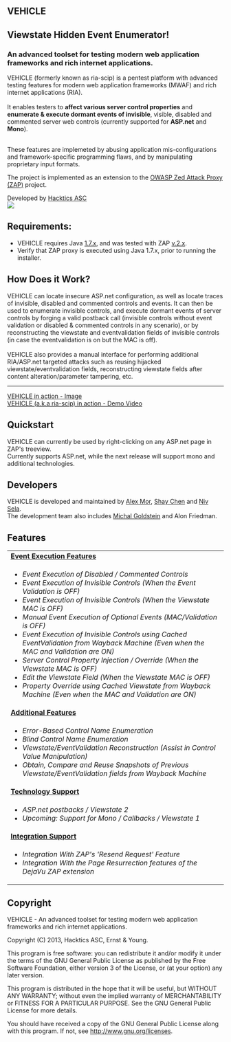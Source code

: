 <article>

<h1>VEHICLE</h1>
<h2>Viewstate Hidden Event Enumerator!</h2>
<h3>An advanced toolset for testing modern web application frameworks and rich internet applications.</h3>

<p>
VEHICLE (formerly known as ria-scip) is a pentest platform with advanced testing features for modern web application frameworks (MWAF) and rich internet applications (RIA).<br><br>
It enables testers to <b>affect various server control properties</b> and <b>enumerate & execute dormant events of invisible</b>, visible, disabled and commented server web controls 
(currently supported for <b>ASP.net</b> and <b>Mono</b>).<br><br>

These features are implemeted by abusing application mis-configurations and framework-specific programming flaws, and by manipulating proprietary input formats.<br>

The project is implemented as an extension to the <a href="http://code.google.com/p/zaproxy/" target="_blank">OWASP Zed Attack Proxy (ZAP)</a> project.
</p>

<p>Developed by <a href="http://www.hacktics.com" target="_blank">Hacktics ASC</a><br>
<a href="http://www.hacktics.com" target="_blank"><img src="http://diviner.googlecode.com/files/hacktics_logo.jpg" /></a></p>

<p>
<h2>Requirements:</h2>
<ul>
<li> VEHICLE requires Java <u>1.7.x</u>, and was tested with ZAP <u>v.2.x</u>.</li>
<li> Verify that ZAP proxy is executed using Java 1.7.x, prior to running the installer.</li>
</ul>
</p>

<p><h2>How Does it Work?</h2>
VEHICLE can locate insecure ASP.net configuration, as well as locate traces of invisible, disabled and commented controls and events. It can then be used to enumerate invisible controls, and execute dormant events of server controls by forging a valid postback call (invisible controls without event validation or disabled & commented controls in any scenario), or by reconstructing the viewstate and eventvalidation fields of invisible controls (in case the eventvalidation is on but the MAC is off).<br>
<br>
VEHICLE also provides a manual interface for performing additional RIA/ASP.net targeted attacks such as reusing hijacked viewstate/eventvalidation fields, reconstructing viewstate fields after content alteration/parameter tampering, etc.<br>
<hr/>
<a href="http://ria-scip.googlecode.com/svn/wiki/images/SCIP-RIA%20Event%20Enumerator.png">VEHICLE in action - Image</a><br>
<a href="http://www.youtube.com/watch?v=0c8Y7TlXcWs">VEHICLE (a.k.a ria-scip) in action - Demo Video</a>
<br>
</p>

<p>
<h2>Quickstart</h2>
VEHICLE can currently be used by right-clicking on any ASP.net page in ZAP's treeview. <br>
Currently supports ASP.net, while the next release will support mono and additional technologies.
</p>

<p>
<h2>Developers</h2>
VEHICLE is developed and maintained by <a href="https://twitter.com/nashcontrol" rel="nofollow">Alex Mor</a>, <a href="https://twitter.com/sectooladdict" rel="nofollow">Shay Chen</a> and <a href="https://twitter.com/nivselatwit" rel="nofollow">Niv Sela</a>.<br>
The development team also includes <a href="https://twitter.com/michal_golds">Michal Goldstein</a> and Alon Friedman.
</p>

<p>
<h2>Features</h2>

<table border="0">
<tr><td><b><u>Event Execution Features</u></b></td></tr>
<tr><td valign="top">
<ul>
<li><I>Event Execution of Disabled / Commented Controls</I></li>
<li><I>Event Execution of Invisible Controls (When the Event Validation is OFF)</I></li>
<li><I>Event Execution of Invisible Controls (When the Viewstate MAC is OFF)</I></li>
<li><I>Manual Event Execution of Optional Events (MAC/Validation is OFF)</I></li>
<li><I>Event Execution of Invisible Controls using Cached EventValidation from Wayback Machine (Even when the MAC and Validation are ON)</I></li>
<li><I>Server Control Property Injection / Override (When the Viewstate MAC is OFF)</I></li>
<li><I>Edit the Viewstate Field (When the Viewstate MAC is OFF)</I></li>
<li><I>Property Override using Cached Viewstate from Wayback Machine (Even when the MAC and Validation are ON)</I></li>
</ul>
</td></tr>

<tr><td><b><u>Additional Features</u></b></td></tr>
<tr><td valign="top">
<ul>
<li><I>Error-Based Control Name Enumeration</I></li>
<li><I>Blind Control Name Enumeration</I></li>
<li><I>Viewstate/EventValidation Reconstruction (Assist in Control Value Manipulation)</I></li>
<li><I>Obtain, Compare and Reuse Snapshots of Previous Viewstate/EventValidation fields from Wayback Machine</I></li>
</ul>
</td></tr>

<tr><td><b><u>Technology Support</u></b></td></tr>
<tr><td valign="top">
<ul>
<li><I>ASP.net postbacks / Viewstate 2</I></li>
<li><I>Upcoming: Support for Mono / Callbacks / Viewstate 1</I></li>
</ul>
</td></tr>

<tr><td><b><u>Integration Support</u></b></td></tr>
<tr><td valign="top">
<ul>
<li><I>Integration With ZAP's 'Resend Request' Feature</I></li>
<li><I>Integration With the Page Resurrection features of the DejaVu ZAP extension</I></li>
</ul>
</td></tr>

</table>
</p>

<p>
<h2>Copyright</h2>
</p>
<p>VEHICLE - An advanced toolset for testing modern web application frameworks and rich internet applications.</p>

<p>Copyright (C) 2013, Hacktics ASC, Ernst & Young.</p>

<p>This program is free software: you can redistribute it and/or modify it under the terms of the GNU General Public License as published by the Free Software Foundation, either version 3 of the License, or (at your option) any later version.</p>

<p>This program is distributed in the hope that it will be useful, but WITHOUT ANY WARRANTY; without even the implied warranty of MERCHANTABILITY or FITNESS FOR A PARTICULAR PURPOSE.  See the GNU General Public License for more details.</p>

<p>You should have received a copy of the GNU General Public License along with this program.  If not, see <a href="http://www.gnu.org/licenses/">http://www.gnu.org/licenses</a>.</p>

</article>